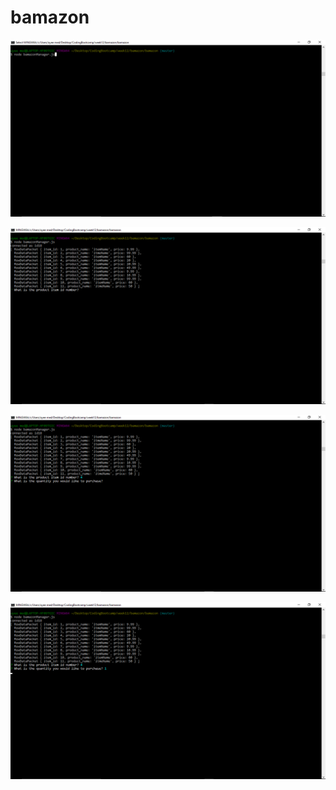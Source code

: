 # bamazon
![screenshots](https://github.com/ahga7/bamazon/blob/master/images/Screenshot%20(20).png)

![screenshots](https://github.com/ahga7/bamazon/blob/master/images/Screenshot%20(21).png)

![screenshots](https://github.com/ahga7/bamazon/blob/master/images/Screenshot%20(22).png)

![screenshots](https://github.com/ahga7/bamazon/blob/master/images/Screenshot%20(23).png)